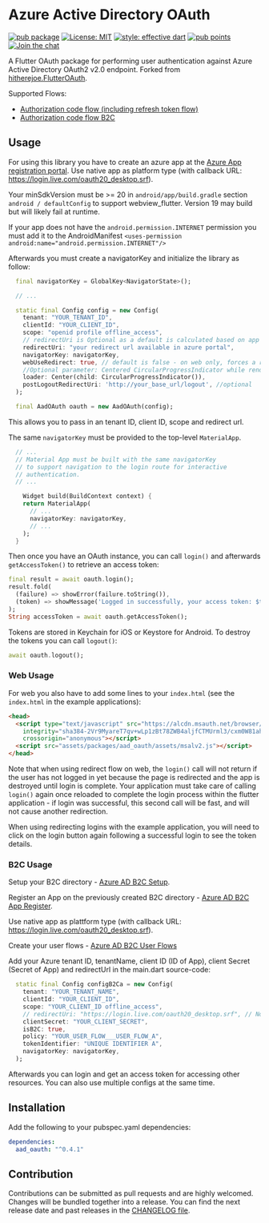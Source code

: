 # Azure Active Directory OAuth

[![pub package](https://img.shields.io/pub/v/aad_oauth.svg)](https://pub.dartlang.org/packages/aad_oauth)
[![License: MIT](https://img.shields.io/badge/license-MIT-blue.svg)](https://opensource.org/licenses/MIT)
[![style: effective dart](https://img.shields.io/badge/style-effective_dart-40c4ff.svg)](https://github.com/tenhobi/effective_dart)
[![pub points](https://img.shields.io/pub/points/aad_oauth?logo=dart)](https://pub.dev/packages/aad_oauth/score)
[![Join the chat](https://badges.gitter.im/Earlybyte/aad_oauth.svg)](https://gitter.im/Earlybyte/aad_oauth?utm_source=badge&utm_medium=badge&utm_campaign=pr-badge&utm_content=badge)

A Flutter OAuth package for performing user authentication against Azure Active Directory OAuth2 v2.0 endpoint. Forked from [hitherejoe.FlutterOAuth](https://github.com/hitherejoe/FlutterOAuth).

Supported Flows:

- [Authorization code flow (including refresh token flow)](https://docs.microsoft.com/en-us/azure/active-directory/develop/v2-oauth2-auth-code-flow)
- [Authorization code flow B2C](https://docs.microsoft.com/en-us/azure/active-directory-b2c/authorization-code-flow)

## Usage

For using this library you have to create an azure app at the [Azure App registration portal](https://apps.dev.microsoft.com/). Use native app as platform type (with callback URL: <https://login.live.com/oauth20_desktop.srf>).

Your minSdkVersion must be >= 20 in `android/app/build.gradle` section `android / defaultConfig` to support webview_flutter. Version 19 may build but will likely fail at runtime.

If your app does not have the `android.permission.INTERNET` permission you must add it to the AndroidManifest
`<uses-permission android:name="android.permission.INTERNET"/>`

Afterwards you must create a navigatorKey and initialize the library as follow:

```dart
  final navigatorKey = GlobalKey<NavigatorState>();

  // ... 

  static final Config config = new Config(
    tenant: "YOUR_TENANT_ID",
    clientId: "YOUR_CLIENT_ID",
    scope: "openid profile offline_access",
    // redirectUri is Optional as a default is calculated based on app type/web location
    redirectUri: "your redirect url available in azure portal",
    navigatorKey: navigatorKey,
    webUseRedirect: true, // default is false - on web only, forces a redirect flow instead of popup auth
    //Optional parameter: Centered CircularProgressIndicator while rendering web page in WebView
    loader: Center(child: CircularProgressIndicator()),
    postLogoutRedirectUri: 'http://your_base_url/logout', //optional
  );

  final AadOAuth oauth = new AadOAuth(config);
```

This allows you to pass in an tenant ID, client ID, scope and redirect url.

The same `navigatorKey` must be provided to the top-level `MaterialApp`.

```dart
  // ...
  // Material App must be built with the same navigatorKey
  // to support navigation to the login route for interactive
  // authentication.
  // ...

    Widget build(BuildContext context) {
    return MaterialApp(
      // ...
      navigatorKey: navigatorKey,
      // ...
    );
  }
```

Then once you have an OAuth instance, you can call `login()` and afterwards `getAccessToken()` to retrieve an access token:

```dart
final result = await oauth.login();
result.fold(
  (failure) => showError(failure.toString()),
  (token) => showMessage('Logged in successfully, your access token: $token'),
);
String accessToken = await oauth.getAccessToken();
```

Tokens are stored in Keychain for iOS or Keystore for Android. To destroy the tokens you can call `logout()`:

```dart
await oauth.logout();
```

### Web Usage

For web you also have to add some lines to your `index.html` (see the `index.html` in the example applications):
```html
<head>
  <script type="text/javascript" src="https://alcdn.msauth.net/browser/2.13.1/js/msal-browser.min.js"
    integrity="sha384-2Vr9MyareT7qv+wLp1zBt78ZWB4aljfCTMUrml3/cxm0W81ahmDOC6uyNmmn0Vrc"
    crossorigin="anonymous"></script>
  <script src="assets/packages/aad_oauth/assets/msalv2.js"></script>
</head>
```

Note that when using redirect flow on web, the `login()` call will not return if the user has not logged in yet because
the page is redirected and the app is destroyed until login is complete. Your application must take care of calling
`login()` again once reloaded to complete the login process within the flutter application - if login was successful,
this second call will be fast, and will not cause another redirection.

When using redirecting logins with the example application, you will need to click on the login button again following 
a successful login to see the token details. 

### B2C Usage

Setup your B2C directory - [Azure AD B2C Setup](https://docs.microsoft.com/en-us/azure/active-directory-b2c/tutorial-create-tenant/).

Register an App on the previously created B2C directory - [Azure AD B2C App Register](https://docs.microsoft.com/en-us/azure/active-directory-b2c/tutorial-register-applications?tabs=applications).

Use native app as plattform type (with callback URL: <https://login.live.com/oauth20_desktop.srf>).

Create your user flows - [Azure AD B2C User Flows](https://docs.microsoft.com/en-us/azure/active-directory-b2c/tutorial-create-user-flows)

Add your Azure tenant ID, tenantName, client ID (ID of App), client Secret (Secret of App) and redirectUrl in the main.dart source-code:

```dart
  static final Config configB2Ca = new Config(
    tenant: "YOUR_TENANT_NAME",
    clientId: "YOUR_CLIENT_ID",
    scope: "YOUR_CLIENT_ID offline_access",
    // redirectUri: "https://login.live.com/oauth20_desktop.srf", // Note: this is the default for Mobile
    clientSecret: "YOUR_CLIENT_SECRET",
    isB2C: true,
    policy: "YOUR_USER_FLOW___USER_FLOW_A",
    tokenIdentifier: "UNIQUE IDENTIFIER A",
    navigatorKey: navigatorKey,
  );
```

Afterwards you can login and get an access token for accessing other resources. You can also use multiple configs at the same time.

## Installation

Add the following to your pubspec.yaml dependencies:

```yaml
dependencies:
  aad_oauth: "^0.4.1"
```

## Contribution

Contributions can be submitted as pull requests and are highly welcomed. Changes will be bundled together into a release. You can find the next release date and past releases in the [CHANGELOG file](CHANGELOG.md).
